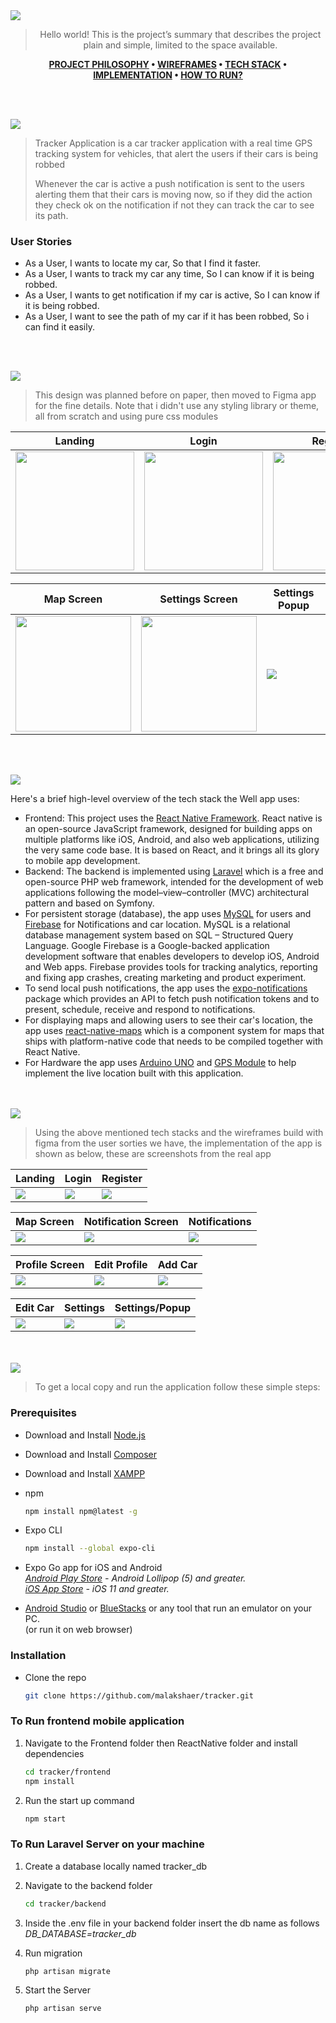 <img src="./readme/title1.svg"/>

<div align="center">

> Hello world! This is the project’s summary that describes the project plain and simple, limited to the space available.

**[PROJECT PHILOSOPHY](https://github.com/julescript/well_app#-project-philosophy) • [WIREFRAMES](https://github.com/julescript/well_app#-wireframes) • [TECH STACK](https://github.com/julescript/well_app#-tech-stack) • [IMPLEMENTATION](https://github.com/julescript/well_app#-impplementation) • [HOW TO RUN?](https://github.com/julescript/well_app#-how-to-run)**

</div>

<br><br>

<img src="./readme/title2.svg"/>

> Tracker Application is a car tracker application with a real time GPS tracking system for vehicles, that alert the users if their cars is being robbed
>
> Whenever the car is active a push notification is sent to the users alerting them that their cars is moving now, so if they did the action they check ok on the notification if not they can track the car to see its path.

### User Stories

- As a User, I wants to locate my car, So that I find it faster.
- As a User, I wants to track my car any time, So I can know if it is being robbed.
- As a User, I wants to get notification if my car is active, So I can know if it is being robbed.
- As a User, I want to see the path of my car if it has been robbed, So i can find it easily.

<br><br>

<img src="./readme/title3.svg"/>

> This design was planned before on paper, then moved to Figma app for the fine details.
> Note that i didn't use any styling library or theme, all from scratch and using pure css modules

| Landing                                     | Login                                      | Register                                     |
| ------------------------------------------- | ------------------------------------------ | -------------------------------------------- |
| <img src="./readme/landing.png" width=190/> | <img src="./readme/login.png" width=190 /> | <img src="./readme/register.png" width=190/> |

| Map Screen                                    | Settings Screen                              | Settings Popup                            |
| --------------------------------------------- | -------------------------------------------- | ----------------------------------------- |
| <img src="./readme/mapScreen.png" width=185/> | <img src="./readme/settings.png" width=185/> | <img src="./readme/settings-popup.png" /> |

<br><br>

<img src="./readme/title4.svg"/>

Here's a brief high-level overview of the tech stack the Well app uses:

- Frontend: This project uses the [React Native Framework](https://reactnative.dev/). React native is an open-source JavaScript framework, designed for building apps on multiple platforms like iOS, Android, and also web applications, utilizing the very same code base. It is based on React, and it brings all its glory to mobile app development.
- Backend: The backend is implemented using [Laravel](https://laravel.com/) which is a free and open-source PHP web framework, intended for the development of web applications following the model–view–controller (MVC) architectural pattern and based on Symfony.
- For persistent storage (database), the app uses [MySQL](https://www.mysql.com/) for users and [Firebase](https://firebase.google.com/) for Notifications and car location. MySQL is a relational database management system based on SQL – Structured Query Language. Google Firebase is a Google-backed application development software that enables developers to develop iOS, Android and Web apps. Firebase provides tools for tracking analytics, reporting and fixing app crashes, creating marketing and product experiment.
- To send local push notifications, the app uses the [expo-notifications](https://docs.expo.dev/versions/latest/sdk/notifications/) package which provides an API to fetch push notification tokens and to present, schedule, receive and respond to notifications.
- For displaying maps and allowing users to see their car's location, the app uses [react-native-maps](https://github.com/react-native-maps/react-native-maps) which is a component system for maps that ships with platform-native code that needs to be compiled together with React Native.
- For Hardware the app uses [Arduino UNO](https://store-usa.arduino.cc/products/arduino-uno-rev3?selectedStore=us) and [GPS Module](https://randomnerdtutorials.com/guide-to-neo-6m-gps-module-with-arduino/) to help implement the live location built with this application.

<br><br>
<img src="./readme/title5.svg"/>

> Using the above mentioned tech stacks and the wireframes build with figma from the user sorties we have, the implementation of the app is shown as below, these are screenshots from the real app

| Landing                                | Login                                | Register                                |
| -------------------------------------- | ------------------------------------ | --------------------------------------- |
| <img src="./readme/real-landing.png"/> | <img src="./readme/real-login.png"/> | <img src="./readme/real-register.png"/> |

| Map Screen                          | Notification Screen                                | Notifications                                |
| ----------------------------------- | -------------------------------------------------- | -------------------------------------------- |
| <img src="./readme/real-map.png" /> | <img src="./readme/real-notification-screen.png"/> | <img src="./readme/real-notifications.png"/> |

| Profile Screen                         | Edit Profile                                | Add Car                                    |
| -------------------------------------- | ------------------------------------------- | ------------------------------------------ |
| <img src="./readme/real-profile.png"/> | <img src="./readme/real-edit-profile.png"/> | <img src="./readme/real-add-vehicle.png"/> |

| Edit Car                                 | Settings                                 | Settings/Popup                                 |
| ---------------------------------------- | ---------------------------------------- | ---------------------------------------------- |
| <img src="./readme/real-edit-car.png" /> | <img src="./readme/real-settings.png" /> | <img src="./readme/real-settings-popup.png" /> |

<br><br>
<img src="./readme/title6.svg"/>

> To get a local copy and run the application follow these simple steps:

### Prerequisites

- Download and Install [Node.js](https://nodejs.org/en/)
- Download and Install [Composer](https://getcomposer.org/)
- Download and Install [XAMPP](https://www.apachefriends.org/)

- npm
  ```sh
  npm install npm@latest -g
  ```
- Expo CLI
  ```sh
  npm install --global expo-cli
  ```
- Expo Go app for iOS and Android
  <br> _[Android Play Store](https://play.google.com/store/apps/details?id=host.exp.exponent) - Android Lollipop (5) and greater._
  <br> _[iOS App Store](https://apps.apple.com/app/expo-go/id982107779) - iOS 11 and greater._

- [Android Studio](https://developer.android.com/) or [BlueStacks](bluestacks.com) or any tool that run an emulator on your PC.
  <br>(or run it on web browser)

### Installation

- Clone the repo
  ```sh
  git clone https://github.com/malakshaer/tracker.git
  ```

### To Run frontend mobile application

1. Navigate to the Frontend folder then ReactNative folder and install dependencies
   ```sh
   cd tracker/frontend
   npm install
   ```
2. Run the start up command
   ```sh
   npm start
   ```

### To Run Laravel Server on your machine

1. Create a database locally named tracker_db
2. Navigate to the backend folder
   ```sh
   cd tracker/backend
   ```
3. Inside the .env file in your backend folder insert the db name as follows
   <br> _DB_DATABASE=tracker_db_

4. Run migration
   ```sh
   php artisan migrate
   ```
5. Start the Server
   ```sh
   php artisan serve
   ```
